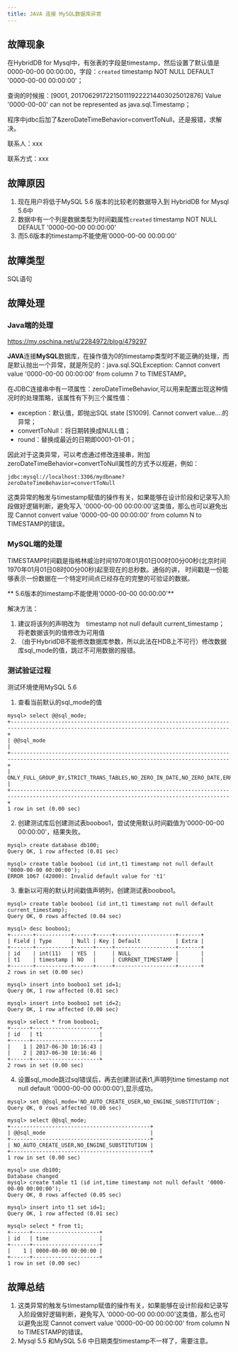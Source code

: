 ```yaml
---
title: JAVA 连接 MySQL数据库异常
---
```


## 故障现象

在HybridDB for Mysql中，有张表的字段是timestamp，然后设置了默认值是 0000-00-00 00:00:00，字段：`created` timestamp NOT NULL DEFAULT '0000-00-00 00:00:00'；

查询的时候报：[9001, 2017062917221501119222214403025012876] Value '0000-00-00' can not be represented as java.sql.Timestamp；

程序中jdbc后加了&zeroDateTimeBehavior=convertToNull，还是报错，求解决。

联系人：xxx

联系方式：xxx

## 故障原因

1. 现在用户将低于MySQL 5.6 版本的比较老的数据导入到 HybridDB for Mysql 5.6中
2. 数据中有一个列是数据类型为时间戳属性`created` timestamp NOT NULL DEFAULT '0000-00-00 00:00:00'
3. 而5.6版本的timestamp不能使用'0000-00-00 00:00:00'

## 故障类型

SQL语句

## 故障处理

### Java端的处理

https://my.oschina.net/u/2284972/blog/479297

**JAVA**连接**MySQL**数据库，在操作值为0的timestamp类型时不能正确的处理，而是默认抛出一个异常，就是所见的：java.sql.SQLException: Cannot convert value '0000-00-00 00:00:00' from column 7 to TIMESTAMP。

在JDBC连接串中有一项属性：zeroDateTimeBehavior,可以用来配置出现这种情况时的处理策略，该属性有下列三个属性值：

- exception：默认值，即抛出SQL state [S1009]. Cannot convert value....的异常；
- convertToNull：将日期转换成NULL值；
- round：替换成最近的日期即0001-01-01；

因此对于这类异常，可以考虑通过修改连接串，附加zeroDateTimeBehavior=convertToNull属性的方式予以规避，例如：

`jdbc:mysql://localhost:3306/mydbname?zeroDateTimeBehavior=convertToNull`

这类异常的触发与timestamp赋值的操作有关，如果能够在设计阶段和记录写入阶段做好逻辑判断，避免写入 '0000-00-00 00:00:00'这类值，那么也可以避免出现 Cannot convert value '0000-00-00 00:00:00' from column N to TIMESTAMP的错误。

### MySQL端的处理

TIMESTAMP时间戳是指格林威治时间1970年01月01日00时00分00秒(北京时间1970年01月01日08时00分00秒)起至现在的总秒数。通俗的讲， 时间戳是一份能够表示一份数据在一个特定时间点已经存在的完整的可验证的数据。

** 5.6版本的timestamp不能使用'0000-00-00 00:00:00'**

解决方法：

1. 建议将该列的声明改为　timestamp not null default current_timestamp；将老数据该列的值修改为可用值
2. （由于HybridDB不能修改数据库参数，所以此法在HDB上不可行）修改数据库sql_mode的值，跳过不可用数据的报错。

### 测试验证过程

测试环境使用MySQL 5.6

1. 查看当前默认的sql_mode的值

```shell
mysql> select @@sql_mode;
+-------------------------------------------------------------------------------------------------------------------------------------------+
| @@sql_mode                                                                                                                                |
+-------------------------------------------------------------------------------------------------------------------------------------------+
| ONLY_FULL_GROUP_BY,STRICT_TRANS_TABLES,NO_ZERO_IN_DATE,NO_ZERO_DATE,ERROR_FOR_DIVISION_BY_ZERO,NO_AUTO_CREATE_USER,NO_ENGINE_SUBSTITUTION |
+-------------------------------------------------------------------------------------------------------------------------------------------+
1 row in set (0.00 sec)
```

2. 创建测试库后创建测试表booboo1，尝试使用默认时间戳值为'0000-00-00 00:00:00'，结果失败。

```shell
mysql> create database db100;
Query OK, 1 row affected (0.01 sec)

mysql> create table booboo1 (id int,t1 timestamp not null default '0000-00-00 00:00:00');
ERROR 1067 (42000): Invalid default value for 't1'
```

3. 重新以可用的默认时间戳值声明列，创建测试表booboo1。

```shell
mysql> create table booboo1 (id int,t1 timestamp not null default current_timestamp);
Query OK, 0 rows affected (0.04 sec)

mysql> desc booboo1;
+-------+-----------+------+-----+-------------------+-------+
| Field | Type      | Null | Key | Default           | Extra |
+-------+-----------+------+-----+-------------------+-------+
| id    | int(11)   | YES  |     | NULL              |       |
| t1    | timestamp | NO   |     | CURRENT_TIMESTAMP |       |
+-------+-----------+------+-----+-------------------+-------+
2 rows in set (0.00 sec)

mysql> insert into booboo1 set id=1;
Query OK, 1 row affected (0.01 sec)

mysql> insert into booboo1 set id=2;
Query OK, 1 row affected (0.00 sec)

mysql> select * from booboo1;
+------+---------------------+
| id   | t1                  |
+------+---------------------+
|    1 | 2017-06-30 10:16:43 |
|    2 | 2017-06-30 10:16:46 |
+------+---------------------+
2 rows in set (0.00 sec)
```

4. 设置sql_mode跳过sql错误后，再去创建测试表t1,声明列time timestamp not null default '0000-00-00 00:00:00'),显示成功。

```shell
mysql> set @@sql_mode='NO_AUTO_CREATE_USER,NO_ENGINE_SUBSTITUTION';
Query OK, 0 rows affected (0.00 sec)

mysql> select @@sql_mode;
+--------------------------------------------+
| @@sql_mode                                 |
+--------------------------------------------+
| NO_AUTO_CREATE_USER,NO_ENGINE_SUBSTITUTION |
+--------------------------------------------+
1 row in set (0.00 sec)

mysql> use db100;
Database changed
mysql> create table t1 (id int,time timestamp not null default '0000-00-00 00:00:00');
Query OK, 0 rows affected (0.05 sec)

mysql> insert into t1 set id=1;
Query OK, 1 row affected (0.01 sec)

mysql> select * from t1;
+------+---------------------+
| id   | time                |
+------+---------------------+
|    1 | 0000-00-00 00:00:00 |
+------+---------------------+
1 row in set (0.00 sec)
```

## 故障总结

1. 这类异常的触发与timestamp赋值的操作有关，如果能够在设计阶段和记录写入阶段做好逻辑判断，避免写入 '0000-00-00 00:00:00'这类值，那么也可以避免出现 Cannot convert value '0000-00-00 00:00:00' from column N to TIMESTAMP的错误。
2. Mysql 5.5 和MySQL 5.6 中日期类型timestamp不一样了，需要注意。
